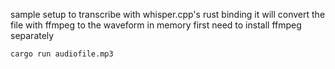 sample setup to transcribe with whisper.cpp's rust binding
it will convert the file with ffmpeg to the waveform in memory first
need to install ffmpeg separately
```
cargo run audiofile.mp3
```